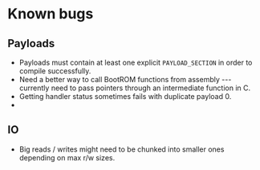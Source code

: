# Known bugs

## Payloads

- Payloads must contain at least one explicit `PAYLOAD_SECTION` in order to compile successfully.
- Need a better way to call BootROM functions from assembly --- currently need to pass pointers through an intermediate function in C.
- Getting handler status sometimes fails with duplicate payload 0.
- 

## IO

- Big reads / writes might need to be chunked into smaller ones depending on max r/w sizes.
